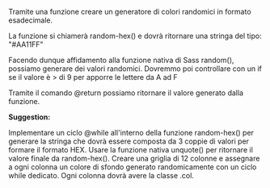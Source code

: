 Tramite una funzione creare un generatore di colori randomici in formato esadecimale.

La funzione si chiamerà random-hex() e dovrà ritornare una stringa del tipo: "#AA11FF"

Facendo dunque affidamento alla funzione nativa di Sass random(), possiamo generare dei valori randomici. Dovremmo poi controllare con un if se il valore è > di 9 per apporre le lettere da A ad F

Tramite il comando @return possiamo ritornare il valore generato dalla funzione.

**Suggestion:**

Implementare un ciclo @while all'interno della funzione random-hex() per generare la stringa che dovrà essere composta da 3 coppie di valori per formare il formato HEX.
Usare la funzione nativa unquote() per ritornare il valore finale da random-hex().
Creare una griglia di 12 colonne e assegnare a ogni colonna un colore di sfondo generato randomicamente con un ciclo while dedicato.
Ogni colonna dovrà avere la classe .col.
